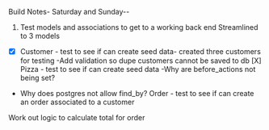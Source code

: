 Build Notes-
Saturday and Sunday--

1. Test models and associations to get to a working back end
Streamlined to 3 models
-[X] Customer - test to see if can create seed data- created three customers for testing
-Add validation so dupe customers cannot be saved to db
[X] Pizza - test to see if can create seed data
-Why are before_actions not being set?
- Why does postgres not allow find_by?
Order - test to see if can create an order associated to a customer 

Work out logic to calculate total for order

